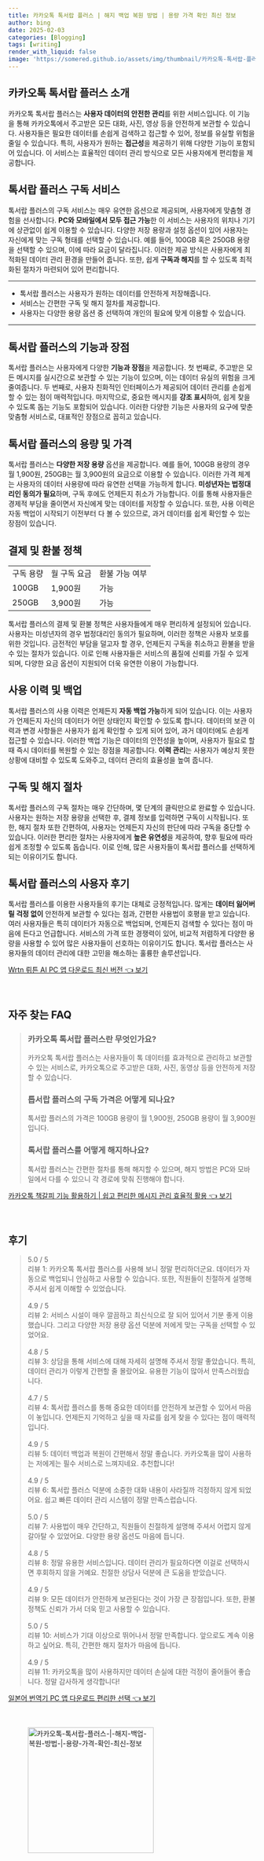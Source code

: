 ```yaml
---
title: 카카오톡 톡서랍 플러스 | 해지 백업 복원 방법 | 용량 가격 확인 최신 정보
author: bing
date: 2025-02-03
categories: [Blogging]
tags: [writing]
render_with_liquid: false
image: 'https://somered.github.io/assets/img/thumbnail/카카오톡-톡서랍-플러스-|-해지-백업-복원-방법-|-용량-가격-확인-최신-정보.webp'
---
```



<h2 id="카카오톡 톡서랍 플러스 소개">카카오톡 톡서랍 플러스 소개</h2>

<p>카카오톡 톡서랍 플러스는 <b>사용자 데이터의 안전한 관리</b>를 위한 서비스입니다. 이 기능을 통해 카카오톡에서 주고받은 모든 대화, 사진, 영상 등을 안전하게 보관할 수 있습니다. 사용자들은 필요한 데이터를 손쉽게 검색하고 접근할 수 있어, 정보를 유실할 위험을 줄일 수 있습니다. 특히, 사용자가 원하는 <b>접근성</b>을 제공하기 위해 다양한 기능이 포함되어 있습니다. 이 서비스는 효율적인 데이터 관리 방식으로 모든 사용자에게 편리함을 제공합니다.</p>

<h2 id="톡서랍 플러스 구독 서비스">톡서랍 플러스 구독 서비스</h2>

<p>톡서랍 플러스의 구독 서비스는 매우 유연한 옵션으로 제공되며, 사용자에게 맞춤형 경험을 선사합니다. <b>PC와 모바일에서 모두 접근 가능</b>한 이 서비스는 사용자의 위치나 기기에 상관없이 쉽게 이용할 수 있습니다. 다양한 저장 용량과 설정 옵션이 있어 사용자는 자신에게 맞는 구독 형태를 선택할 수 있습니다. 예를 들어, 100GB 혹은 250GB 용량을 선택할 수 있으며, 이에 따라 요금이 달라집니다. 이러한 제공 방식은 사용자에게 최적화된 데이터 관리 환경을 만들어 줍니다. 또한, 쉽게 <b>구독과 해지</b>를 할 수 있도록 최적화된 절차가 마련되어 있어 편리합니다.</p>

<hr />

<ul>
    <li>톡서랍 플러스는 사용자가 원하는 데이터를 안전하게 저장해줍니다.</li>
    <li>서비스는 간편한 구독 및 해지 절차를 제공합니다.</li>
    <li>사용자는 다양한 용량 옵션 중 선택하여 개인의 필요에 맞게 이용할 수 있습니다.</li>
</ul>

<hr />

<h2 id="톡서랍 플러스의 기능과 장점">톡서랍 플러스의 기능과 장점</h2>

<p>톡서랍 플러스는 사용자에게 다양한 <b>기능과 장점</b>을 제공합니다. 첫 번째로, 주고받은 모든 메시지를 실시간으로 보관할 수 있는 기능이 있으며, 이는 데이터 유실의 위험을 크게 줄여줍니다. 두 번째로, 사용자 친화적인 인터페이스가 제공되어 데이터 관리를 손쉽게 할 수 있는 점이 매력적입니다. 마지막으로, 중요한 메시지를 <b>강조 표시</b>하여, 쉽게 찾을 수 있도록 돕는 기능도 포함되어 있습니다. 이러한 다양한 기능은 사용자의 요구에 맞춘 맞춤형 서비스로, 대표적인 장점으로 꼽히고 있습니다.</p>

<h2 id="톡서랍 플러스의 용량 및 가격">톡서랍 플러스의 용량 및 가격</h2>

<p>톡서랍 플러스는 <b>다양한 저장 용량</b> 옵션을 제공합니다. 예를 들어, 100GB 용량의 경우 월 1,900원, 250GB는 월 3,900원의 요금으로 이용할 수 있습니다. 이러한 가격 체계는 사용자의 데이터 사용량에 따라 유연한 선택을 가능하게 합니다. <b>미성년자는 법정대리인 동의가 필요</b>하며, 구독 후에도 언제든지 취소가 가능합니다. 이를 통해 사용자들은 경제적 부담을 줄이면서 자신에게 맞는 데이터를 저장할 수 있습니다. 또한, 사용 이력은 자동 백업이 시작되기 이전부터 다 볼 수 있으므로, 과거 데이터를 쉽게 확인할 수 있는 장점이 있습니다.</p>

<h2 id="결제 및 환불 정책">결제 및 환불 정책</h2>

<table>
    <tr>
        <td>구독 용량</td>
        <td>월 구독 요금</td>
        <td>환불 가능 여부</td>
    </tr>
    <tr>
        <td>100GB</td>
        <td>1,900원</td>
        <td>가능</td>
    </tr>
    <tr>
        <td>250GB</td>
        <td>3,900원</td>
        <td>가능</td>
    </tr>
</table>

<p>톡서랍 플러스의 결제 및 환불 정책은 사용자들에게 매우 편리하게 설정되어 있습니다. 사용자는 미성년자의 경우 법정대리인 동의가 필요하며, 이러한 정책은 사용자 보호를 위한 것입니다. 금전적인 부담을 덜고자 할 경우, 언제든지 구독을 취소하고 환불을 받을 수 있는 절차가 있습니다. 이로 인해 사용자들은 서비스의 품질에 신뢰를 가질 수 있게 되며, 다양한 요금 옵션이 지원되어 더욱 유연한 이용이 가능합니다.</p>

<h2 id="사용 이력 및 백업">사용 이력 및 백업</h2>

<p>톡서랍 플러스의 사용 이력은 언제든지 <b>자동 백업 가능</b>하게 되어 있습니다. 이는 사용자가 언제든지 자신의 데이터가 어떤 상태인지 확인할 수 있도록 합니다. 데이터의 보관 이력과 변경 사항들은 사용자가 쉽게 확인할 수 있게 되어 있어, 과거 데이터에도 손쉽게 접근할 수 있습니다. 이러한 백업 기능은 데이터의 안전성을 높이며, 사용자가 필요로 할 때 즉시 데이터를 복원할 수 있는 장점을 제공합니다. <b>이력 관리</b>는 사용자가 예상치 못한 상황에 대비할 수 있도록 도와주고, 데이터 관리의 효율성을 높여 줍니다.</p>

<h2 id="구독 및 해지 절차">구독 및 해지 절차</h2>

<p>톡서랍 플러스의 구독 절차는 매우 간단하며, 몇 단계의 클릭만으로 완료할 수 있습니다. 사용자는 원하는 저장 용량을 선택한 후, 결제 정보를 입력하면 구독이 시작됩니다. 또한, 해지 절차 또한 간편하여, 사용자는 언제든지 자신의 판단에 따라 구독을 중단할 수 있습니다. 이러한 편리한 절차는 사용자에게 <b>높은 유연성</b>을 제공하여, 향후 필요에 따라 쉽게 조정할 수 있도록 돕습니다. 이로 인해, 많은 사용자들이 톡서랍 플러스를 선택하게 되는 이유이기도 합니다.</p>

<h2 id="톡서랍 플러스의 사용자 후기">톡서랍 플러스의 사용자 후기</h2>

<p>톡서랍 플러스를 이용한 사용자들의 후기는 대체로 긍정적입니다. 많게는 <b>데이터 잃어버릴 걱정 없이</b> 안전하게 보관할 수 있다는 점과, 간편한 사용법이 호평을 받고 있습니다. 여러 사용자들은 특히 데이터가 자동으로 백업되며, 언제든지 검색할 수 있다는 점이 마음에 든다고 언급합니다. 서비스의 가격 또한 경쟁력이 있어, 비교적 저렴하게 다양한 용량을 사용할 수 있어 많은 사용자들이 선호하는 이유이기도 합니다. 톡서랍 플러스는 사용자들의 데이터 관리에 대한 고민을 해소하는 훌륭한 솔루션입니다.</p>


<p><a class="click-button" title="Wrtn 뤼튼 AI PC 앱 다운로드 최신 버전" href="https://somered.github.io/posts/Wrtn-%EB%A4%BC%ED%8A%BC-AI-PC-%EC%95%B1-%EB%8B%A4%EC%9A%B4%EB%A1%9C%EB%93%9C-%EC%B5%9C%EC%8B%A0-%EB%B2%84%EC%A0%84/" rel="dofollow">Wrtn 뤼튼 AI PC 앱 다운로드 최신 버전 👈 보기</a></p><br>
<h2 id='자주_찾는_FAQ'>자주 찾는 FAQ</h2>
<div itemscope="" itemtype="https://schema.org/FAQPage"> 
<blockquote> 
<div itemscope="" itemprop="mainEntity" itemtype="https://schema.org/Question"> 
<h3 itemprop="name">카카오톡 톡서랍 플러스란 무엇인가요?</h3> 
<div itemscope="" itemprop="acceptedAnswer" itemtype="https://schema.org/Answer"> 
<span itemprop="text"> 
<p>카카오톡 톡서랍 플러스는 사용자들이 톡 데이터를 효과적으로 관리하고 보관할 수 있는 서비스로, 카카오톡으로 주고받은 대화, 사진, 동영상 등을 안전하게 저장할 수 있습니다.</p> 
</span> 
</div> 
</div> 

<div itemscope="" itemprop="mainEntity" itemtype="https://schema.org/Question"> 
<h3 itemprop="name">톱서랍 플러스의 구독 가격은 어떻게 되나요?</h3> 
<div itemscope="" itemprop="acceptedAnswer" itemtype="https://schema.org/Answer"> 
<span itemprop="text"> 
<p>톡서랍 플러스의 가격은 100GB 용량이 월 1,900원, 250GB 용량이 월 3,900원입니다.</p> 
</span> 
</div> 
</div> 

<div itemscope="" itemprop="mainEntity" itemtype="https://schema.org/Question"> 
<h3 itemprop="name">톡서랍 플러스를 어떻게 해지하나요?</h3> 
<div itemscope="" itemprop="acceptedAnswer" itemtype="https://schema.org/Answer"> 
<span itemprop="text"> 
<p>톡서랍 플러스는 간편한 절차를 통해 해지할 수 있으며, 해지 방법은 PC와 모바일에서 다를 수 있으니 각 경로에 맞춰 진행해야 합니다.</p> 
</span> 
</div> 
</div> 
</blockquote> 
</div>
<p><a class="click-button" title="카카오톡 책갈피 기능 활용하기 | 쉽고 편리한 메시지 관리 효율적 활용" href="https://somered.github.io/posts/%EC%B9%B4%EC%B9%B4%EC%98%A4%ED%86%A1-%EC%B1%85%EA%B0%88%ED%94%BC-%EA%B8%B0%EB%8A%A5-%ED%99%9C%EC%9A%A9%ED%95%98%EA%B8%B0-%EC%89%BD%EA%B3%A0-%ED%8E%B8%EB%A6%AC%ED%95%9C-%EB%A9%94%EC%8B%9C%EC%A7%80-%EA%B4%80%EB%A6%AC-%ED%9A%A8%EC%9C%A8%EC%A0%81-%ED%99%9C%EC%9A%A9/" rel="dofollow">카카오톡 책갈피 기능 활용하기 | 쉽고 편리한 메시지 관리 효율적 활용 👈 보기</a></p><br>
<h2 id='후기'>후기</h2>
<div itemscope itemtype="https://schema.org/Product">
  <blockquote>
  <div itemprop="review" itemscope itemtype="https://schema.org/Review">
      <div itemprop="reviewRating" itemscope itemtype="https://schema.org/Rating"> <span itemprop="ratingValue">5.0</span> / <span itemprop="bestRating">5</span> </div>
      <span itemprop="reviewBody">리뷰 1: 카카오톡 톡서랍 플러스를 사용해 보니 정말 편리하더군요. 데이터가 자동으로 백업되니 안심하고 사용할 수 있습니다. 또한, 직원들이 친절하게 설명해 주셔서 쉽게 이해할 수 있었습니다.</span>
  </div>
  <br>
  <div itemprop="review" itemscope itemtype="https://schema.org/Review">
      <div itemprop="reviewRating" itemscope itemtype="https://schema.org/Rating"> <span itemprop="ratingValue">4.9</span> / <span itemprop="bestRating">5</span> </div>
      <span itemprop="reviewBody">리뷰 2: 서비스 시설이 매우 깔끔하고 최신식으로 잘 되어 있어서 기분 좋게 이용했습니다. 그리고 다양한 저장 용량 옵션 덕분에 저에게 맞는 구독을 선택할 수 있었어요.</span>
  </div>
  <br>
  <div itemprop="review" itemscope itemtype="https://schema.org/Review">
      <div itemprop="reviewRating" itemscope itemtype="https://schema.org/Rating"> <span itemprop="ratingValue">4.8</span> / <span itemprop="bestRating">5</span> </div>
      <span itemprop="reviewBody">리뷰 3: 상담을 통해 서비스에 대해 자세히 설명해 주셔서 정말 좋았습니다. 특히, 데이터 관리가 이렇게 간편할 줄 몰랐어요. 유용한 기능이 많아서 만족스러웠습니다.</span>
  </div>
  <br>
  <div itemprop="review" itemscope itemtype="https://schema.org/Review">
      <div itemprop="reviewRating" itemscope itemtype="https://schema.org/Rating"> <span itemprop="ratingValue">4.7</span> / <span itemprop="bestRating">5</span> </div>
      <span itemprop="reviewBody">리뷰 4: 톡서랍 플러스를 통해 중요한 데이터를 안전하게 보관할 수 있어서 마음이 놓입니다. 언제든지 기억하고 싶을 때 자료를 쉽게 찾을 수 있다는 점이 매력적입니다.</span>
  </div>
  <br>
  <div itemprop="review" itemscope itemtype="https://schema.org/Review">
      <div itemprop="reviewRating" itemscope itemtype="https://schema.org/Rating"> <span itemprop="ratingValue">4.9</span> / <span itemprop="bestRating">5</span> </div>
      <span itemprop="reviewBody">리뷰 5: 데이터 백업과 복원이 간편해서 정말 좋습니다. 카카오톡을 많이 사용하는 저에게는 필수 서비스로 느껴지네요. 추천합니다!</span>
  </div>
  <br>
  <div itemprop="review" itemscope itemtype="https://schema.org/Review">
      <div itemprop="reviewRating" itemscope itemtype="https://schema.org/Rating"> <span itemprop="ratingValue">4.9</span> / <span itemprop="bestRating">5</span> </div>
      <span itemprop="reviewBody">리뷰 6: 톡서랍 플러스 덕분에 소중한 대화 내용이 사라질까 걱정하지 않게 되었어요. 쉽고 빠른 데이터 관리 시스템이 정말 만족스럽습니다.</span>
  </div>
  <br>
  <div itemprop="review" itemscope itemtype="https://schema.org/Review">
      <div itemprop="reviewRating" itemscope itemtype="https://schema.org/Rating"> <span itemprop="ratingValue">5.0</span> / <span itemprop="bestRating">5</span> </div>
      <span itemprop="reviewBody">리뷰 7: 사용법이 매우 간단하고, 직원들이 친절하게 설명해 주셔서 어렵지 않게 갈아탈 수 있었어요. 다양한 용량 옵션도 마음에 듭니다.</span>
  </div>
  <br>
  <div itemprop="review" itemscope itemtype="https://schema.org/Review">
      <div itemprop="reviewRating" itemscope itemtype="https://schema.org/Rating"> <span itemprop="ratingValue">4.8</span> / <span itemprop="bestRating">5</span> </div>
      <span itemprop="reviewBody">리뷰 8: 정말 유용한 서비스입니다. 데이터 관리가 필요하다면 이걸로 선택하시면 후회하지 않을 거예요. 친절한 상담사 덕분에 큰 도움을 받았습니다.</span>
  </div>
  <br>
  <div itemprop="review" itemscope itemtype="https://schema.org/Review">
      <div itemprop="reviewRating" itemscope itemtype="https://schema.org/Rating"> <span itemprop="ratingValue">4.9</span> / <span itemprop="bestRating">5</span> </div>
      <span itemprop="reviewBody">리뷰 9: 모든 데이터가 안전하게 보관된다는 것이 가장 큰 장점입니다. 또한, 환불 정책도 신뢰가 가서 더욱 믿고 사용할 수 있습니다.</span>
  </div>
  <br>
  <div itemprop="review" itemscope itemtype="https://schema.org/Review">
      <div itemprop="reviewRating" itemscope itemtype="https://schema.org/Rating"> <span itemprop="ratingValue">5.0</span> / <span itemprop="bestRating">5</span> </div>
      <span itemprop="reviewBody">리뷰 10: 서비스가 기대 이상으로 뛰어나서 정말 만족합니다. 앞으로도 계속 이용하고 싶어요. 특히, 간편한 해지 절차가 마음에 듭니다.</span>
  </div>
  <br>
  <div itemprop="review" itemscope itemtype="https://schema.org/Review">
      <div itemprop="reviewRating" itemscope itemtype="https://schema.org/Rating"> <span itemprop="ratingValue">4.9</span> / <span itemprop="bestRating">5</span> </div>
      <span itemprop="reviewBody">리뷰 11: 카카오톡을 많이 사용하지만 데이터 손실에 대한 걱정이 줄어들어 좋습니다. 정말 감사하게 생각합니다!</span>
  </div>
  </blockquote>
</div>
<p><a class="click-button" title="일본어 번역기 PC 앱 다운로드 편리한 선택" href="https://somered.github.io/posts/%EC%9D%BC%EB%B3%B8%EC%96%B4-%EB%B2%88%EC%97%AD%EA%B8%B0-PC-%EC%95%B1-%EB%8B%A4%EC%9A%B4%EB%A1%9C%EB%93%9C-%ED%8E%B8%EB%A6%AC%ED%95%9C-%EC%84%A0%ED%83%9D/" rel="dofollow">일본어 번역기 PC 앱 다운로드 편리한 선택 👈 보기</a></p><br>
<figure class="image"><img src="https://somered.github.io/assets/img/thumbnail/카카오톡-톡서랍-플러스-|-해지-백업-복원-방법-|-용량-가격-확인-최신-정보.webp" alt="카카오톡-톡서랍-플러스-|-해지-백업-복원-방법-|-용량-가격-확인-최신-정보" width="256" height="256"></figure>